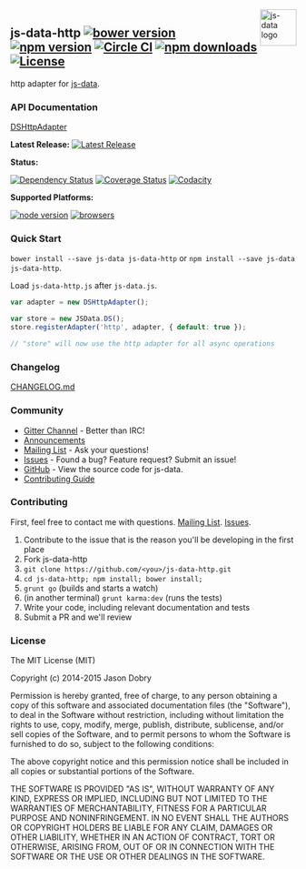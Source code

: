 <img src="https://raw.githubusercontent.com/js-data/js-data/master/js-data.png" alt="js-data logo" title="js-data" align="right" width="64" height="64" />

## js-data-http [![bower version](https://img.shields.io/bower/v/js-data-http.svg?style=flat-square)](https://www.npmjs.org/package/js-data-http) [![npm version](https://img.shields.io/npm/v/js-data-http.svg?style=flat-square)](https://www.npmjs.org/package/js-data-http) [![Circle CI](https://img.shields.io/circleci/project/js-data/js-data-http/master.svg?style=flat-square)](https://circleci.com/gh/js-data/js-data-http/tree/master) [![npm downloads](https://img.shields.io/npm/dm/js-data-http.svg?style=flat-square)](https://www.npmjs.org/package/js-data-http) [![License](https://img.shields.io/badge/license-MIT-blue.svg?style=flat-square)](https://github.com/js-data/js-data-http/blob/master/LICENSE)


http adapter for [js-data](http://www.js-data.io/).

### API Documentation
[DSHttpAdapter](http://www.js-data.io/docs/dshttpadapter)

__Latest Release:__ [![Latest Release](https://img.shields.io/github/release/js-data/js-data-http.svg?style=flat-square)](https://github.com/js-data/js-data-http/releases)

__Status:__

[![Dependency Status](https://img.shields.io/gemnasium/js-data/js-data-http.svg?style=flat-square)](https://gemnasium.com/js-data/js-data-http) [![Coverage Status](https://img.shields.io/coveralls/js-data/js-data-http/master.svg?style=flat-square)](https://coveralls.io/r/js-data/js-data-http?branch=master) [![Codacity](https://img.shields.io/codacy/3931bbd8d838463297f70640aa78251b.svg?style=flat-square)](https://www.codacy.com/public/jasondobry/js-data-http/dashboard)

__Supported Platforms:__

[![node version](https://img.shields.io/badge/Node-0.10%2B-green.svg?style=flat-square)](https://github.com/js-data/js-data) [![browsers](https://img.shields.io/badge/Browser-Chrome%2CFirefox%2CSafari%2COpera%2CIE%209%2B%2CiOS%20Safari%207.1%2B%2CAndroid%20Browser%202.3%2B-green.svg?style=flat-square)](https://github.com/js-data/js-data)

### Quick Start
`bower install --save js-data js-data-http` or `npm install --save js-data js-data-http`.

Load `js-data-http.js` after `js-data.js`.

```js
var adapter = new DSHttpAdapter();

var store = new JSData.DS();
store.registerAdapter('http', adapter, { default: true });

// "store" will now use the http adapter for all async operations
```

### Changelog
[CHANGELOG.md](https://github.com/js-data/js-data-http/blob/master/CHANGELOG.md)

### Community
- [Gitter Channel](https://gitter.im/js-data/js-data) - Better than IRC!
- [Announcements](http://www.js-data.io/blog)
- [Mailing List](https://groups.io/org/groupsio/jsdata) - Ask your questions!
- [Issues](https://github.com/js-data/js-data-http/issues) - Found a bug? Feature request? Submit an issue!
- [GitHub](https://github.com/js-data/js-data-http) - View the source code for js-data.
- [Contributing Guide](https://github.com/js-data/js-data-http/blob/master/CONTRIBUTING.md)

### Contributing

First, feel free to contact me with questions. [Mailing List](https://groups.io/org/groupsio/jsdata). [Issues](https://github.com/js-data/js-data-http/issues).

1. Contribute to the issue that is the reason you'll be developing in the first place
1. Fork js-data-http
1. `git clone https://github.com/<you>/js-data-http.git`
1. `cd js-data-http; npm install; bower install;`
1. `grunt go` (builds and starts a watch)
1. (in another terminal) `grunt karma:dev` (runs the tests)
1. Write your code, including relevant documentation and tests
1. Submit a PR and we'll review

### License

The MIT License (MIT)

Copyright (c) 2014-2015 Jason Dobry

Permission is hereby granted, free of charge, to any person obtaining a copy
of this software and associated documentation files (the "Software"), to deal
in the Software without restriction, including without limitation the rights
to use, copy, modify, merge, publish, distribute, sublicense, and/or sell
copies of the Software, and to permit persons to whom the Software is
furnished to do so, subject to the following conditions:

The above copyright notice and this permission notice shall be included in all
copies or substantial portions of the Software.

THE SOFTWARE IS PROVIDED "AS IS", WITHOUT WARRANTY OF ANY KIND, EXPRESS OR
IMPLIED, INCLUDING BUT NOT LIMITED TO THE WARRANTIES OF MERCHANTABILITY,
FITNESS FOR A PARTICULAR PURPOSE AND NONINFRINGEMENT. IN NO EVENT SHALL THE
AUTHORS OR COPYRIGHT HOLDERS BE LIABLE FOR ANY CLAIM, DAMAGES OR OTHER
LIABILITY, WHETHER IN AN ACTION OF CONTRACT, TORT OR OTHERWISE, ARISING FROM,
OUT OF OR IN CONNECTION WITH THE SOFTWARE OR THE USE OR OTHER DEALINGS IN THE
SOFTWARE.

